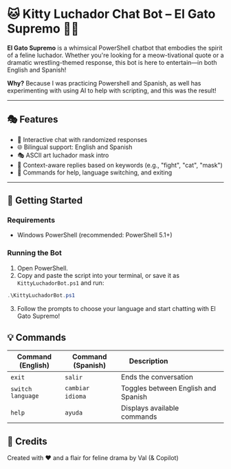 
# 🐱 Kitty Luchador Chat Bot – El Gato Supremo 🤼‍♂️

**El Gato Supremo** is a whimsical PowerShell chatbot that embodies the spirit of a feline luchador. Whether you're looking for a meow-tivational quote or a dramatic wrestling-themed response, this bot is here to entertain—in both English and Spanish!

**Why?** Because I was practicing Powershell and Spanish, as well has experimenting with using AI to help with scripting, and this was the result!

---

## 🎭 Features

- 🐾 Interactive chat with randomized responses
- 🌐 Bilingual support: English and Spanish
- 🎭 ASCII art luchador mask intro
- 🧠 Context-aware replies based on keywords (e.g., "fight", "cat", "mask")
- 💬 Commands for help, language switching, and exiting

---

## 🚀 Getting Started

### Requirements
- Windows PowerShell (recommended: PowerShell 5.1+)

### Running the Bot
1. Open PowerShell.
2. Copy and paste the script into your terminal, or save it as `KittyLuchadorBot.ps1` and run:
```powershell
.\KittyLuchadorBot.ps1
```
3. Follow the prompts to choose your language and start chatting with El Gato Supremo!

## 💡 Commands
| Command (English) | Command (Spanish) | Description                         |
|-------------------|-------------------|-------------------------------------|
| `exit`            | `salir`           | Ends the conversation               |
| `switch language` | `cambiar idioma`  | Toggles between English and Spanish |
| `help`            | `ayuda`           | Displays available commands         |

## 🐾 Credits
Created with ❤️ and a flair for feline drama by Val (& Copilot)
